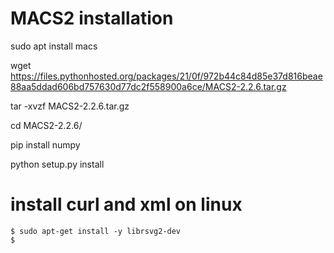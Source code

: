 # MACS2 installation 
sudo apt install macs

wget https://files.pythonhosted.org/packages/21/0f/972b44c84d85e37d816beae88aa5ddad606bd757630d77dc2f558900a6ce/MACS2-2.2.6.tar.gz

tar -xvzf MACS2-2.2.6.tar.gz

cd MACS2-2.2.6/
 
pip install numpy

python setup.py install

# install curl and xml on linux
```
$ sudo apt-get install -y librsvg2-dev
$ 
```
 
